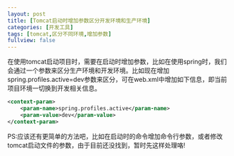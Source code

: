 ```yaml
---
layout: post
title: [Tomcat启动时增加参数区分开发环境和生产环境]
categories: [开发工具]
tags: [tomcat,区分不同环境,增加参数]
fullview: false
---
```

在使用tomcat启动项目时，需要在启动时增加参数，比如在使用spring时，我们会通过一个参数来区分生产环境和开发环境。比如现在增加spring.profiles.active=dev参数来区分，可在web.xml中增加如下信息，即当前项目环境一切换到开发相关信息。
```xml
<context-param>
    <param-name>spring.profiles.active</param-name>
    <param-value>dev</param-value>
</context-param>
```
PS:应该还有更简单的方法吧，比如在启动时的命令增加命令行参数，或者修改tomcat启动文件的参数，由于目前还没找到，暂时先这样处理咯!
